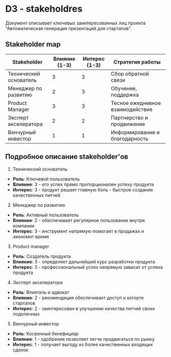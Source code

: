 # D3 - stakeholdres

Документ описывает ключевых заинтересованных лиц проекта "Автоматическая генерация презентаций для стартапов".

## Stakeholder map

| Stakeholder            | Влияние (1-3) | Интерес (1-3) | Стратегия работы         |
|------------------------|---------------|---------------|--------------------------|
| Технический основатель | 3             | 3             | Сбор обратной связи          |
| Менеджер по развитию   | 2             | 3             | Обучение, поддержка      |
| Product Manager        | 3             | 3             | Тесное ежедневное взаимодействие |
| Эксперт акселератора   | 2             | 2             | Партнерство и продвижение    |
| Венчурный инвестор     | 1             | 1             | Информирование и благодарность  |

## Подробное описание stakeholder'ов

1. Технический основатель
- **Роль**: Ключевой пользователь
- **Влияние**: 3 - его успех прямо пропорционален успеху продукта
- **Интерес**: 3 - продукт решает главную боль - быстрое создание качественных питчей

2. Менеджер по развитию
- **Роль**: Активный пользователь
- **Влияние**: 2 - обеспечивает регулярное пользование внутри компании
- **Интерес**: 3 - инструмент напрямую помогает в продажах и экономит время

3. Product manager
- **Роль**: Создатель продукта
- **Влияние**: 3 - определяет дальнейший курс разработки продукта
- **Интерес**: 3 - профессиональный успех напрямую зависит от успеха продукта

4. Эксперт акселератора
- **Роль**: Влиятель и адвокат
- **Влияние**: 2 - рекомендация обеспечивает доступ к когорте стартапов
- **Интерес**: 2 - заинтересован в улучшении качества питчей своих подопечных

5. Венчурный инвестор
- **Роль**: Косвенный бенефициар
- **Влияние**: 1 - одобрение позволяет легче продвигаться по рынку
- **Интерес**: 1 - получает выгоду из более качественных входящих сделок
